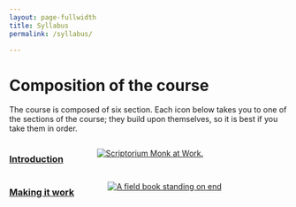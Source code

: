 ```yaml
---
layout: page-fullwidth
title: Syllabus
permalink: /syllabus/

---
```


# Composition of the course

The course is composed of six section.  Each icon below takes you to one of the sections of the course; they build upon themselves, so it is best if you take them in order.

<div class="row">
    <div class="small-6 columns">
        <a href="/Chapter1/"><h3>Introduction</h3></a>
        <figure>
            <a href="/Chapter1/">
            <img src="{{site.baseurl}}/images/Koala.jpg" alt="Scriptorium Monk at Work." />
            </a>
        </figure>
    </div>
    <div class="small-6 columns">
        <a href="/Chapter2/"><h3>Making it work</h3></a>
        <figure>
            <a href="/Chapter2/">
            <img src="{{site.baseurl}}/images/Penguins.jpg" alt="A field book standing on end"  />
            </a>
        </figure>
    </div>
</div>
